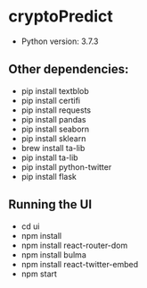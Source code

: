 # cryptoPredict
* Python version:   3.7.3

## Other dependencies: 
* pip install textblob
* pip install certifi
* pip install requests
* pip install pandas
* pip install seaborn
* pip install sklearn
* brew install ta-lib 
* pip install ta-lib
* pip install python-twitter
* pip install flask

## Running the UI
* cd ui
* npm install
* npm install react-router-dom
* npm install bulma
* npm install react-twitter-embed
* npm start
